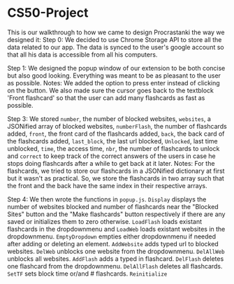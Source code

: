 # CS50-Project


This is our walkthrough to how we came to design Procrastanki the way we designed it:
Step 0: We decided to use Chrome Storage API to store all the data related to our app. The data is synced to the user's google account so that all his data is accessible from all his computers.

Step 1: We designed the popup window of our extension to be both concise but also good looking. Everything was meant to be as pleasant to the user as possible.
Notes: We added the option to press enter instead of clicking on the button. We also made sure the cursor goes back to the textblock 'Front flashcard' so that the user can add many flashcards as fast as possible.

Step 3: We stored `number`, the number of blocked websites, `websites`, a JSONified array of blocked websites, `numberFlash`, the number of flashcards added, `front`, the front card of the flashcards added, `back`, the back card of the flashcards added, `last_block`, the last url blocked, `Unlocked`, last time unblocked, `time`, the access time, `nbr`, the number of flashcards to unlock and `correct` to keep track of the correct answers of the users in case he stops doing flashcards after a while to get back at it later.
Notes: For the flashcards, we tried to store our flashcards in a JSONified dictionary at first but it wasn't as practical. So, we store the flashcards in two array such that the front and the back have the same index in their respective arrays.

Step 4: We then wrote the functions in `popup.js`. `Display` displays the number of websites blocked and number of flashcards near the "Blocked Sites" button and the "Make flashcards" button respectively if there are any saved or initializes them to zero otherwise. `LoadFlash` loads existant flashcards in the dropdownmenu and `LoadWeb` loads existant websites in the dropdownmenu. `EmptyDropdown` empties either dropdownmenu if needed after adding or deleting an element. `AddWebsite` adds typed url to blocked websites. `DelWeb` unblocks one website from the dropdownmenu. `DelAllWeb` unblocks all websites. `AddFlash` adds a typed in flashcard. `DelFlash` deletes one flashcard from the dropdownmenu. `DelAllFlash` deletes all flashcards. `SetTF` sets block time or/and # flashcards. `Reinitialize`
